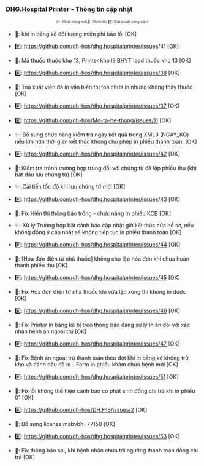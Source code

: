 ﻿### DHG.Hospital Printer - Thông tin cập nhật

<div align="center" style="font-size:xx-small">(✨: Chức năng mới,🐛: Chỉnh lỗi, #️⃣: Giải quyết công việc) </div>

-  🐛: khi in bảng kê đối tượng miễn phí báo lỗi [OK]
-  #️⃣: https://github.com/dh-hos/dhg.hospitalprinter/issues/41 [OK]

-  🐛: Mã thuốc thuộc kho 13, Printer kho lẻ BHYT load thuốc kho 13 [OK]
-  #️⃣: https://github.com/dh-hos/dhg.hospitalprinter/issues/38 [OK]

-  🐛: Toa xuất viện đã in vẫn hiển thị toa chưa in nhưng không thấy thuốc [OK]
-  #️⃣: https://github.com/dh-hos/dhg.hospitalprinter/issues/37 [OK]

-  #️⃣: https://github.com/dh-hos/Mo-ta-he-thong/issues/11 [OK]
-  ✨: Bổ sung chức năng kiểm tra ngày kết quả trong XML3 (NGAY_KQ) nếu lớn hơn thời gian kết thúc không cho phép in phiếu thanh toán. [OK]

-  #️⃣: https://github.com/dh-hos/dhg.hospitalprinter/issues/42 [OK]
-  🐛: Kiểm tra tránh trường hợp trùng đối với chứng từ đã lập phiếu thu (khi bắt đầu lưu chứng từ) [OK]
-  ✨: Cải tiến tốc độ khi lưu chứng từ mới [OK]

-  #️⃣: https://github.com/dh-hos/dhg.hospitalprinter/issues/43 [OK]
-  🐛: Fix Hiển thị thông báo trống - chức năng in phiếu KCB [OK]

-  ✨: Xử lý Trường hợp bật cảnh báo cập nhật giờ kết thúc của hồ sơ, nếu không đồng ý cập nhật sẽ không tiếp tục in phiếu thanh toán [OK]
-  #️⃣: https://github.com/dh-hos/dhg.hospitalprinter/issues/44 [OK]
-  🐛: [Hóa đơn điện tử nhà thuốc] không cho lập hóa đơn khi chưa hoàn thành phiếu thu [OK]

-  #️⃣: https://github.com/dh-hos/dhg.hospitalprinter/issues/45 [OK]
-  🐛: Fix Hóa đơn điện tử nhà thuốc khi vừa lập xong thì không in được [OK]

-  #️⃣: https://github.com/dh-hos/dhg.hospitalprinter/issues/46 [OK]
-  🐛: Fix Printer in bảng kê bị treo thông báo đang xử lý in ấn đối với xác nhận bệnh án ngoại trú [OK]

-  #️⃣: https://github.com/dh-hos/dhg.hospitalprinter/issues/47 [OK]
-  🐛: Fix Bệnh án ngoại trú thanh toán theo đợt khi in bảng kê không trừ kho và đánh dấu đã in - Form in phiếu khám chữa bệnh mới [OK]

-  #️⃣: https://github.com/dh-hos/dhg.hospitalprinter/issues/51 [OK]
-  🐛: Fix lỗi không thể hiện cảnh báo có phát sinh đồng chi trả khi in phiếu 01 [OK]

-  #️⃣: https://github.com/dh-hos/DH.HIS/issues/2 [OK]
-  🐛: Bổ sung license mabvbh=77150 [OK]

-  #️⃣: https://github.com/dh-hos/dhg.hospitalprinter/issues/53 [OK]
-  🐛: Fix thông báo sai, khi bệnh nhân chưa tới ngưỡng thanh toán đồng chi trả [OK]

